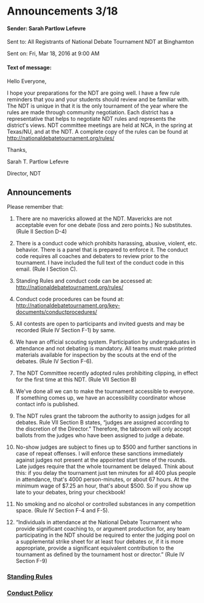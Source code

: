 # Announcements 3/18
#### Sender:	Sarah Partlow Lefevre
Sent to:	All Registrants of National Debate Tournament NDT at Binghamton

Sent on:	Fri, Mar 18, 2016 at 9:00 AM
#### Text of message:

Hello Everyone,

I hope your preparations for the NDT are going well.  I have a few rule reminders that you and your students should review and be familiar with.  The NDT is unique in that it is the only tournament of the year where the rules are made through community negotiation.   Each district has a representative that helps to negotiate NDT rules and represents the district's views.  NDT committee meetings are held at NCA, in the spring at Texas/NU, and at the NDT.  A complete copy of the rules can be found at http://nationaldebatetournament.org/rules/

 Thanks,

Sarah T. Partlow Lefevre

Director, NDT

## Announcements
Please remember that:

1. There are no mavericks allowed at the NDT.  Mavericks are not acceptable even for one debate (loss and zero points.)  No substitutes. (Rule II Section D-4)

2. There is a conduct code which prohibits harassing, abusive, violent, etc. behavior.  There is a panel that is prepared to enforce it.  The conduct code requires all coaches and debaters to review prior to the tournament.  I have included the full text of the conduct code in this email. (Rule I Section C). 
  3. Standing Rules and conduct code can be accessed at: http://nationaldebatetournament.org/rules/ 
  4. Conduct code procedures can be found at: http://nationaldebatetournament.org/key-documents/conductprocedures/ 
5. All contests are open to participants and invited guests and may be recorded (Rule IV Section F-1) by same.
6. We have an official scouting system.  Participation by undergraduates in attendance and not debating is mandatory.  All teams must make printed materials available for inspection by the scouts at the end of the debates. (Rule IV Section F-6).
7. The NDT Committee recently adopted rules prohibiting clipping, in effect for the first time at this NDT. (Rule VII Section B)
8. We've done all we can to make the tournament accessible to everyone. If something comes up, we have an accessibility coordinator whose contact info is published.
9. The NDT rules grant the tabroom the authority to assign judges for all debates. Rule VII Section B states, “judges are assigned according to the discretion of the Director.” Therefore, the tabroom will only accept ballots from the judges who have been assigned to judge a debate.
10. No-show judges are subject to fines up to $500 and further sanctions in case of repeat offenses.  I will enforce these sanctions immediately against judges not present at the appointed start time of the rounds. Late judges require that the whole tournament be delayed.  Think about this:  if you delay the tournament just ten minutes for all 400 plus people in attendance, that's 4000 person-minutes, or about 67 hours.  At the minimum wage of $7.25 an hour, that's about $500.  So if you show up late to your debates, bring your checkbook!
11. No smoking and no alcohol or controlled substances in any competition space. (Rule IV Section F-4 and F-5).
12. “Individuals in attendance at the National Debate Tournament who provide significant coaching to, or argument production for, any team participating in the NDT should be required to enter the judging pool on a supplemental strike sheet for at least four debates or, if it is more appropriate, provide a significant equivalent contribution to the tournament as defined by the tournament host or director.” (Rule IV Section F-9)

### [Standing Rules](../.rules/standingrules.md)

### [Conduct Policy](../.rules/conduct_policy.md)
